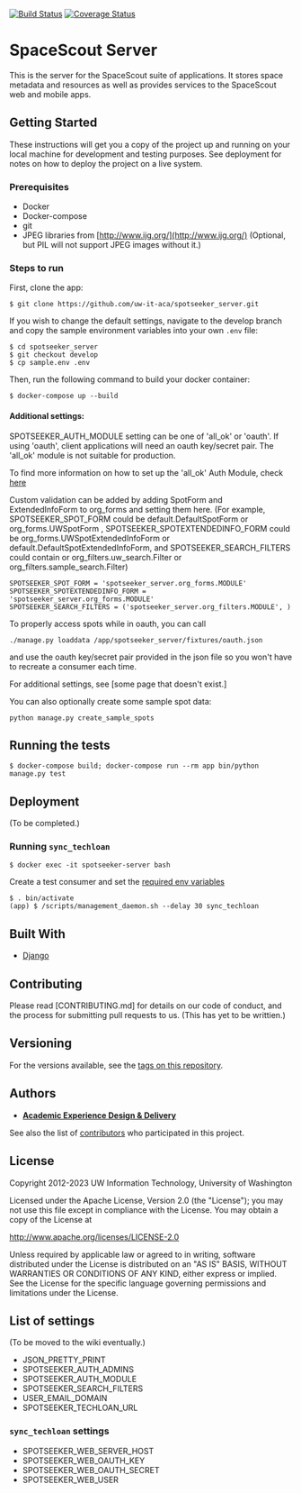 [![Build Status](https://github.com/uw-it-aca/spotseeker_server/workflows/Build%2C%20Test%20and%20Deploy/badge.svg?branch=master)](https://github.com/uw-it-aca/spotseeker_server/actions)
[![Coverage Status](https://coveralls.io/repos/github/uw-it-aca/spotseeker_server/badge.svg?branch=master)](https://coveralls.io/github/uw-it-aca/spotseeker_server?branch=master)

# SpaceScout Server

This is the server for the SpaceScout suite of applications. It stores space metadata and resources as well as provides services to the SpaceScout web and mobile apps.

## Getting Started

These instructions will get you a copy of the project up and running on your local machine for development and testing purposes. See deployment for notes on how to deploy the project on a live system.

### Prerequisites

* Docker
* Docker-compose
* git
* JPEG libraries from [http://www.ijg.org/](http://www.ijg.org/) (Optional, but PIL will not support JPEG images without it.)


### Steps to run

First, clone the app:

    $ git clone https://github.com/uw-it-aca/spotseeker_server.git

If you wish to change the default settings, navigate to the develop branch and copy the sample environment variables into your own `.env` file:

    $ cd spotseeker_server
    $ git checkout develop
    $ cp sample.env .env

Then, run the following command to build your docker container:

    $ docker-compose up --build


#### Additional settings:

SPOTSEEKER_AUTH_MODULE setting can be one of 'all_ok' or 'oauth'. If using 'oauth', client applications will need an oauth key/secret pair. The 'all_ok' module is not suitable for production.

To find more information on how to set up the 'all_ok' Auth Module, check [here](https://github.com/uw-it-aca/spotseeker_server/wiki/Using-'all_ok'-oauth-module)

Custom validation can be added by adding SpotForm and ExtendedInfoForm to org_forms and setting them here. (For example, SPOTSEEKER_SPOT_FORM could be default.DefaultSpotForm or org_forms.UWSpotForm , SPOTSEEKER_SPOTEXTENDEDINFO_FORM could be org_forms.UWSpotExtendedInfoForm or default.DefaultSpotExtendedInfoForm, and SPOTSEEKER_SEARCH_FILTERS could contain or  org_filters.uw_search.Filter or org_filters.sample_search.Filter)

```
SPOTSEEKER_SPOT_FORM = 'spotseeker_server.org_forms.MODULE'
SPOTSEEKER_SPOTEXTENDEDINFO_FORM = 'spotseeker_server.org_forms.MODULE'
SPOTSEEKER_SEARCH_FILTERS = ('spotseeker_server.org_filters.MODULE', )
```

To properly access spots while in oauth, you can call

```
./manage.py loaddata /app/spotseeker_server/fixtures/oauth.json
```

and use the oauth key/secret pair provided in the json file so you won't have to recreate a consumer each time.

For additional settings, see [some page that doesn't exist.]

You can also optionally create some sample spot data:

```
python manage.py create_sample_spots
```

## Running the tests

    $ docker-compose build; docker-compose run --rm app bin/python manage.py test

## Deployment

(To be completed.)

### Running `sync_techloan`

    $ docker exec -it spotseeker-server bash

Create a test consumer and set the [required env variables](#sync_techloan-settings)

    $ . bin/activate
    (app) $ /scripts/management_daemon.sh --delay 30 sync_techloan

## Built With

* [Django](http://djangoproject.com/)

## Contributing

Please read [CONTRIBUTING.md] for details on our code of conduct, and the process for submitting pull requests to us. (This has yet to be writtien.)

## Versioning

For the versions available, see the [tags on this repository](https://github.com/uw-it-aca/spotseeker_server/tags).

## Authors

* [**Academic Experience Design & Delivery**](https://github.com/uw-it-aca)

See also the list of [contributors](https://github.com/uw-it-aca/spotseeker_server/contributors) who participated in this project.

## License

Copyright 2012-2023 UW Information Technology, University of Washington

Licensed under the Apache License, Version 2.0 (the "License");
you may not use this file except in compliance with the License.
You may obtain a copy of the License at

http://www.apache.org/licenses/LICENSE-2.0

Unless required by applicable law or agreed to in writing, software
distributed under the License is distributed on an "AS IS" BASIS,
WITHOUT WARRANTIES OR CONDITIONS OF ANY KIND, either express or implied.
See the License for the specific language governing permissions and
limitations under the License.

## List of settings

(To be moved to the wiki eventually.)

- JSON_PRETTY_PRINT
- SPOTSEEKER_AUTH_ADMINS
- SPOTSEEKER_AUTH_MODULE
- SPOTSEEKER_SEARCH_FILTERS
- USER_EMAIL_DOMAIN
- SPOTSEEKER_TECHLOAN_URL

### `sync_techloan` settings

* SPOTSEEKER_WEB_SERVER_HOST
* SPOTSEEKER_WEB_OAUTH_KEY
* SPOTSEEKER_WEB_OAUTH_SECRET
* SPOTSEEKER_WEB_USER
